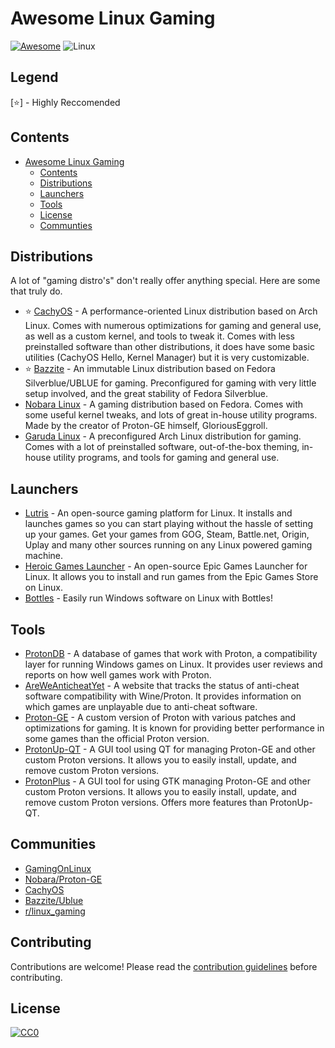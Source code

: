 # Awesome Linux Gaming
[![Awesome](https://awesome.re/badge-flat2.svg)](https://awesome.re)
![Linux](https://img.shields.io/badge/Linux-FCC624?logo=linux&logoColor=black)

## Legend
[⭐] - Highly Reccomended

## Contents 
- [Awesome Linux Gaming](#awesome-linux-gaming)
  - [Contents](#contents)
  - [Distributions](#distributions)
  - [Launchers](#launchers)
  - [Tools](#tools)
  - [License](#license)
  - [Communties](#communities)

## Distributions
A lot of "gaming distro's" don't really offer anything special. Here are some that truly do.
- ⭐ [CachyOS](https://cachyos.org/) - A performance-oriented Linux distribution based on Arch Linux. Comes with numerous optimizations for gaming and general use, as well as a custom kernel, and tools to tweak it. Comes with less preinstalled software than other distributions, it does have some basic utilities (CachyOS Hello, Kernel Manager) but it is very customizable.
- ⭐ [Bazzite](https://bazzite.gg/) - An immutable Linux distribution based on Fedora Silverblue/UBLUE  for gaming. Preconfigured for gaming with very little setup involved, and the great stability of Fedora Silverblue.
- [Nobara Linux](https://nobaraproject.org/) - A gaming distribution based on Fedora. Comes with some useful kernel tweaks, and lots of great in-house utility programs. Made by the creator of Proton-GE himself, GloriousEggroll.
- [Garuda Linux](https://garudalinux.org/) - A preconfigured Arch Linux distribution for gaming. Comes with a lot of preinstalled software, out-of-the-box theming, in-house utility programs, and tools for gaming and general use.
 
## Launchers
- [Lutris](https://lutris.net/) - An open-source gaming platform for Linux. It installs and launches games so you can start playing without the hassle of setting up your games. Get your games from GOG, Steam, Battle.net, Origin, Uplay and many other sources running on any Linux powered gaming machine.
- [Heroic Games Launcher](https://heroicgameslauncher.com/) - An open-source Epic Games Launcher for Linux. It allows you to install and run games from the Epic Games Store on Linux.
- [Bottles](https://usebottles.com/) - Easily run Windows software on Linux with Bottles! 

## Tools
- [ProtonDB](https://www.protondb.com/) - A database of games that work with Proton, a compatibility layer for running Windows games on Linux. It provides user reviews and reports on how well games work with Proton.
- [AreWeAnticheatYet](https://areweanticheatyet.com/) - A website that tracks the status of anti-cheat software compatibility with Wine/Proton. It provides information on which games are unplayable due to anti-cheat software.
- [Proton-GE](https://github.com/GloriousEggroll/proton-ge-custom) - A custom version of Proton with various patches and optimizations for gaming. It is known for providing better performance in some games than the official Proton version.
- [ProtonUp-QT](https://davidotek.github.io/protonup-qt/) - A GUI tool using QT for managing Proton-GE and other custom Proton versions. It allows you to easily install, update, and remove custom Proton versions.
- [ProtonPlus](https://github.com/Vysp3r/ProtonPlus) - A GUI tool for using GTK managing Proton-GE and other custom Proton versions. It allows you to easily install, update, and remove custom Proton versions. Offers more features than ProtonUp-QT.

## Communities
- [GamingOnLinux](https://www.gamingonlinux.com/)
- [Nobara/Proton-GE](https://discord.com/invite/6y3BdzC)
- [CachyOS](https://discord.gg/cachyos-862292009423470592)
- [Bazzite/Ublue](https://discord.bazzite.gg/)
- [r/linux_gaming](https://www.reddit.com/r/linux_gaming/)
  

## Contributing
Contributions are welcome!
Please read the [contribution guidelines](CONTRIBUTING.md) before contributing.

## License
[![CC0](https://licensebuttons.net/l/zero/1.0/88x31.png)](http://creativecommons.org/publicdomain/zero/1.0/) 
